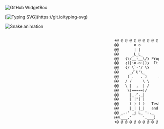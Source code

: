 
![GitHub WidgetBox](https://github-widgetbox.vercel.app/api/profile?username=arthurbrenno&data=followers,repositories,stars,commits&theme=nautilus)


<link rel="stylesheet" href="https://cdn.jsdelivr.net/gh/devicons/devicon@v2.15.1/devicon.min.css">
          
[![Typing SVG](https://readme-typing-svg.demolab.com?font=Fira+Code&duration=1500&pause=1000&color=717171&background=3CFF6800&width=435&separator=%3D&lines=std%3A%3Acout+%3C%3C+%22Study%22;%3DSystem.out.println(%22Practice%22);%3Dconsole.log('Work+hard')%3Dprint('Gym')%3Darthur_brenno%3A%3Arepeat();)](https://git.io/typing-svg)

<img src="https://raw.githubusercontent.com/arthurbrenno/arthurbrenno/output/snake.svg" alt="Snake animation" />

<br />
<br />

```diff
                                                  +@ @ @ @ @ @ @ @ @ @ @ @ @ @ @ @ @ @ @ @ @ @ @ @ @ @ @ @+
                                                  @@       o o                                           @@
                                                  @@       | |                                           @@
                                                  @@      _L_L_                                          @@
                                                  @@   ❮\/__-__\/❯ Programming isn't about what you know @@
                                                  @@   ❮(|~o.o~|)❯  It's about what you can figure out   @@
                                                  @@   ❮/ \`-'/ \❯                                       @@
                                                  @@     _/`U'\_                                         @@
                                                  @@    ( .   . )     .----------------------------.     @@
                                                  @@   / /     \ \    |    while(!succeed) try();  |     @@
                                                  @@   \ |  ,  | /    '----------------------------'     @@
                                                  @@    \|=====|/                                        @@
                                                  @@     |_.^._|                                         @@
                                                  @@     | |"| |                                         @@
                                                  @@     ( ) ( )   Testing leads to failure              @@
                                                  @@     |_| |_|   and failure leads to understanding    @@
                                                  @@ _.-' _j L_ '-._                                     @@
                                                  @@(___.'     '.___)                                    @@
                                                  +@ @ @ @ @ @ @ @ @ @ @ @ @ @ @ @ @ @ @ @ @ @ @ @ @ @ @ @+
```
